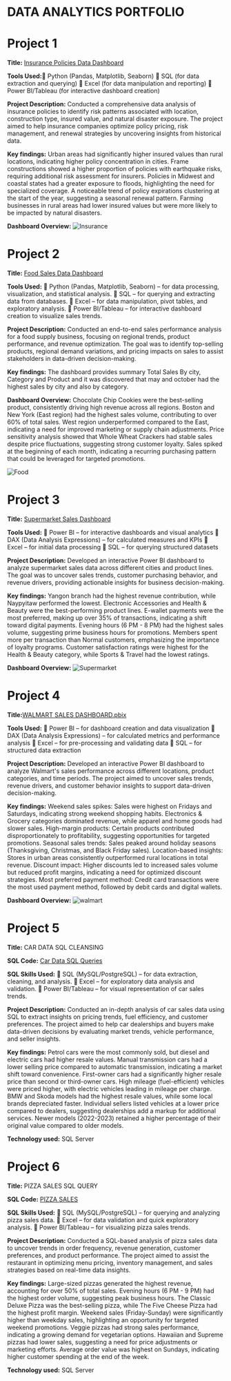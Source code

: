 # DATA ANALYTICS PORTFOLIO
# Project 1
**Title:** [Insurance Policies Data Dashboard](https://github.com/tosinmulero/tosinmulero.github.io/blob/main/Insurance%20Policies%20Data%20Dashboard.xlsx)

**Tools Used:**📌 Python (Pandas, Matplotlib, Seaborn)
📌 SQL (for data extraction and querying)
📌 Excel (for data manipulation and reporting)
📌 Power BI/Tableau (for interactive dashboard creation)


 
**Project Description:** Conducted a comprehensive data analysis of insurance policies to identify risk patterns associated with location, construction type, insured value, and natural disaster exposure. The project aimed to help insurance companies optimize policy pricing, risk management, and renewal strategies by uncovering insights from historical data.
 
**Key findings:** Urban areas had significantly higher insured values than rural locations, indicating higher policy concentration in cities.
Frame constructions showed a higher proportion of policies with earthquake risks, requiring additional risk assessment for insurers.
Policies in Midwest and coastal states had a greater exposure to floods, highlighting the need for specialized coverage.
A noticeable trend of policy expirations clustering at the start of the year, suggesting a seasonal renewal pattern.
Farming businesses in rural areas had lower insured values but were more likely to be impacted by natural disasters.

**Dashboard Overview:**
![Insurance](Insurance.png)

# Project 2
**Title:** [Food Sales Data Dashboard](https://github.com/tosinmulero/tosinmulero.github.io/blob/main/Food%20Sales%20Data%20Dashboard.xlsx)

**Tools Used:** 📌 Python (Pandas, Matplotlib, Seaborn) – for data processing, visualization, and statistical analysis.
📌 SQL – for querying and extracting data from databases.
📌 Excel – for data manipulation, pivot tables, and exploratory analysis.
📌 Power BI/Tableau – for interactive dashboard creation to visualize sales trends.
 
**Project Description:** Conducted an end-to-end sales performance analysis for a food supply business, focusing on regional trends, product performance, and revenue optimization. The goal was to identify top-selling products, regional demand variations, and pricing impacts on sales to assist stakeholders in data-driven decision-making.
 
**Key findings:** The dashboard  provides summary  Total Sales By city, Category and Product and it was discovered that may and october had the highest sales by city and also by category.

**Dashboard Overview:** Chocolate Chip Cookies were the best-selling product, consistently driving high revenue across all regions.
Boston and New York (East region) had the highest sales volume, contributing to over 60% of total sales.
West region underperformed compared to the East, indicating a need for improved marketing or supply chain adjustments.
Price sensitivity analysis showed that Whole Wheat Crackers had stable sales despite price fluctuations, suggesting strong customer loyalty.
Sales spiked at the beginning of each month, indicating a recurring purchasing pattern that could be leveraged for targeted promotions.

![Food](Food.png)



# Project 3

**Title:** [Supermarket Sales Dashboard](https://github.com/tosinmulero/tosinmulero.github.io/blob/main/SUPERMARKET%20SALES%20DASHBOARD.pbix)

**Tools Used:** 📌 Power BI – for interactive dashboards and visual analytics
📌 DAX (Data Analysis Expressions) – for calculated measures and KPIs
📌 Excel – for initial data processing
📌 SQL – for querying structured datasets
 
**Project Description:** Developed an interactive Power BI dashboard to analyze supermarket sales data across different cities and product lines. The goal was to uncover sales trends, customer purchasing behavior, and revenue drivers, providing actionable insights for business decision-making.
  
**Key findings:** Yangon branch had the highest revenue contribution, while Naypyitaw performed the lowest.
Electronic Accessories and Health & Beauty were the best-performing product lines.
E-wallet payments were the most preferred, making up over 35% of transactions, indicating a shift toward digital payments.
Evening hours (6 PM - 8 PM) had the highest sales volume, suggesting prime business hours for promotions.
Members spent more per transaction than Normal customers, emphasizing the importance of loyalty programs.
Customer satisfaction ratings were highest for the Health & Beauty category, while Sports & Travel had the lowest ratings.

**Dashboard Overview:**
![Supermarket](Supermarket.png)


# Project 4
**Title:**[WALMART SALES DASHBOARD.pbix](https://github.com/tosinmulero/tosinmulero.github.io/blob/main/WALMART%20SALES%20DASHBOARD.pbix)

**Tools Used:** 📌 Power BI – for dashboard creation and data visualization
📌 DAX (Data Analysis Expressions) – for calculated metrics and performance analysis
📌 Excel – for pre-processing and validating data
📌 SQL –  for structured data extraction
 
**Project Description:** Developed an interactive Power BI dashboard to analyze Walmart's sales performance across different locations, product categories, and time periods. The project aimed to uncover sales trends, revenue drivers, and customer behavior insights to support data-driven decision-making.
  
**Key findings:** Weekend sales spikes: Sales were highest on Fridays and Saturdays, indicating strong weekend shopping habits.
Electronics & Grocery categories dominated revenue, while apparel and home goods had slower sales.
High-margin products: Certain products contributed disproportionately to profitability, suggesting opportunities for targeted promotions.
Seasonal sales trends: Sales peaked around holiday seasons (Thanksgiving, Christmas, and Black Friday sales).
Location-based insights: Stores in urban areas consistently outperformed rural locations in total revenue.
Discount impact: Higher discounts led to increased sales volume but reduced profit margins, indicating a need for optimized discount strategies.
Most preferred payment method: Credit card transactions were the most used payment method, followed by debit cards and digital wallets.

**Dashboard Overview:**
![walmart](walmart.png)




# Project 5

**Title:** CAR DATA SQL CLEANSING
 
**SQL Code:** [Car Data SQL Queries](https://github.com/tosinmulero/tosinmulero.github.io/blob/main/CAR_DATA.sql)
 
**SQL Skills Used:** 📌 SQL (MySQL/PostgreSQL) – for data extraction, cleaning, and analysis.
📌 Excel – for exploratory data analysis and validation.
📌 Power BI/Tableau – for visual representation of car sales trends.


 
**Project Description:** Conducted an in-depth analysis of car sales data using SQL to extract insights on pricing trends, fuel efficiency, and customer preferences. The project aimed to help car dealerships and buyers make data-driven decisions by evaluating market trends, vehicle performance, and seller insights.

**Key findings:** Petrol cars were the most commonly sold, but diesel and electric cars had higher resale values.
Manual transmission cars had a lower selling price compared to automatic transmission, indicating a market shift toward convenience.
First-owner cars had a significantly higher resale price than second or third-owner cars.
High mileage (fuel-efficient) vehicles were priced higher, with electric vehicles leading in mileage per charge.
BMW and Skoda models had the highest resale values, while some local brands depreciated faster.
Individual sellers listed vehicles at a lower price compared to dealers, suggesting dealerships add a markup for additional services.
Newer models (2022-2023) retained a higher percentage of their original value compared to older models.

**Technology used:** SQL Server


# Project 6

**Title:** PIZZA SALES SQL QUERY
 
**SQL Code:** [PIZZA SALES](https://github.com/tosinmulero/tosinmulero.github.io/blob/main/PIZZA%20SALES.sql)
 
**SQL Skills Used:** 📌 SQL (MySQL/PostgreSQL) – for querying and analyzing pizza sales data.
📌 Excel – for data validation and quick exploratory analysis.
📌 Power BI/Tableau – for visualizing pizza sales trends.
 
**Project Description:** Conducted a SQL-based analysis of pizza sales data to uncover trends in order frequency, revenue generation, customer preferences, and product performance. The project aimed to assist the restaurant in optimizing menu pricing, inventory management, and sales strategies based on real-time data insights.

**Key findings:** Large-sized pizzas generated the highest revenue, accounting for over 50% of total sales.
Evening hours (6 PM - 9 PM) had the highest order volume, suggesting peak business hours.
The Classic Deluxe Pizza was the best-selling pizza, while The Five Cheese Pizza had the highest profit margin.
Weekend sales (Friday-Sunday) were significantly higher than weekday sales, highlighting an opportunity for targeted weekend promotions.
Veggie pizzas had strong sales performance, indicating a growing demand for vegetarian options.
Hawaiian and Supreme pizzas had lower sales, suggesting a need for price adjustments or marketing efforts.
Average order value was highest on Sundays, indicating higher customer spending at the end of the week.

**Technology used:** SQL Server
